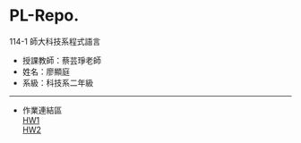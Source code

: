 # PL-Repo.

114-1 師大科技系程式語言
- 授課教師：蔡芸琤老師
- 姓名：廖顯庭
- 系級：科技系二年級
---
- 作業連結區   
[HW1](https://github.com/Liao-HsienTing/PL-Repo./blob/main/114_1_HW1.ipynb)   
[HW2]()

